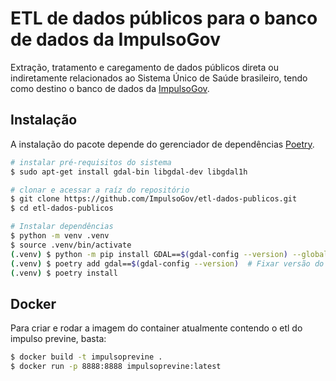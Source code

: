 <!--
SPDX-FileCopyrightText: 2021, 2022 ImpulsoGov <contato@impulsogov.org>

SPDX-License-Identifier: MIT
-->


# ETL de dados públicos para o banco de dados da ImpulsoGov

Extração, tratamento e caregamento de dados públicos direta ou indiretamente relacionados ao Sistema Único de Saúde brasileiro, tendo como destino o banco de dados da [ImpulsoGov](https://impulsogov.org/).


## Instalação

A instalação do pacote depende do gerenciador de dependências [Poetry][].

[Poetry]: https://python-poetry.org/docs/#installation

```sh
# instalar pré-requisitos do sistema
$ sudo apt-get install gdal-bin libgdal-dev libgdal1h

# clonar e acessar a raíz do repositório
$ git clone https://github.com/ImpulsoGov/etl-dados-publicos.git
$ cd etl-dados-publicos

# Instalar dependências
$ python -m venv .venv
$ source .venv/bin/activate
(.venv) $ python -m pip install GDAL==$(gdal-config --version) --global-option=build_ext --global-option="-I/usr/include/gdal"
(.venv) $ poetry add gdal==$(gdal-config --version)  # Fixar versão do GDAL
(.venv) $ poetry install
```


## Docker

Para criar e rodar a imagem do container atualmente contendo o etl do impulso previne, basta:

```sh
$ docker build -t impulsoprevine .
$ docker run -p 8888:8888 impulsoprevine:latest
```
